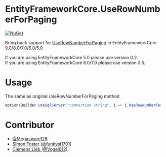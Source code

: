 # EntityFrameworkCore.UseRowNumberForPaging

[![NuGet][main-nuget-badge]][main-nuget]

[main-nuget]: https://www.nuget.org/packages/EntityFrameworkCore.UseRowNumberForPaging/
[main-nuget-badge]: https://img.shields.io/nuget/v/EntityFrameworkCore.UseRowNumberForPaging.svg?style=flat-square&label=nuget

Bring back support for [UseRowNumberForPaging](https://docs.microsoft.com/en-us/dotnet/api/microsoft.entityframeworkcore.infrastructure.sqlserverdbcontextoptionsbuilder.userownumberforpaging?view=efcore-3.0) in EntityFrameworkCore 9.0/8.0/7.0/6.0/5.0

If you are using EntityFrameworkCore 5.0 please use version 0.2.  
If you are using EntityFrameworkCore 6.0/7.0 please use version 0.5.  

# Usage

The same as original UseRowNumberForPaging method
``` csharp
optionsBuilder.UseSqlServer("connection string", i => i.UseRowNumberForPaging());
```

# Contributor

* [@Megasware128](https://github.com/Megasware128)
* [Simon Foster (@funkysi1701)](https://github.com/funkysi1701)
* [Clemens Lieb (@Vogel612)](https://github.com/Vogel612)
